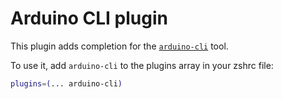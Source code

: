 # Arduino CLI plugin

This plugin adds completion for the
[`arduino-cli`](HTTPS://github.com/arduino/arduino-cli) tool.

To use it, add `arduino-cli` to the plugins array in your zshrc file:

```zsh
plugins=(... arduino-cli)
```
